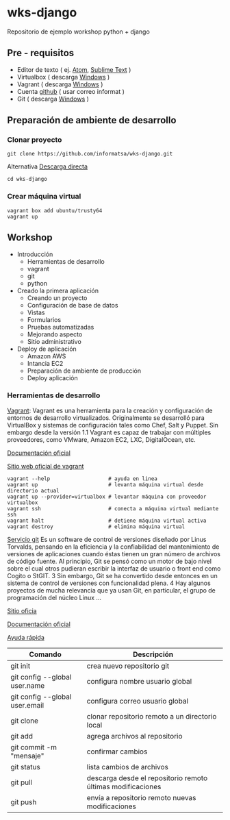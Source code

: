 # wks-django
Repositorio de ejemplo workshop python + django

## Pre - requisitos
- Editor de texto ( ej. [Atom](https://atom.io/), [Sublime Text](https://www.sublimetext.com/) )
- Virtualbox ( descarga [Windows](http://download.virtualbox.org/virtualbox/5.1.28/VirtualBox-5.1.28-117968-Win.exe) )
- Vagrant ( descarga [Windows](https://releases.hashicorp.com/vagrant/2.0.0/vagrant_2.0.0_x86_64.msi?_ga=2.102720643.386209693.1506483624-1650078759.1505860255) )
- Cuenta [github](https://github.com/) ( usar correo informat )
- Git ( descarga [Windows](https://git-scm.com/download/win) )

## Preparación de ambiente de desarrollo
### Clonar proyecto
```
git clone https://github.com/informatsa/wks-django.git
```
Alternativa
[Descarga directa](https://github.com/informatsa/wks-django/archive/master.zip)
```
cd wks-django
```
### Crear máquina virtual
```
vagrant box add ubuntu/trusty64
vagrant up
```
## Workshop
- Introducción
  - Herramientas de desarrollo
  - vagrant
  - git
  - python
- Creado la primera aplicación
  - Creando un proyecto
  - Configuración de base de datos
  - Vistas
  - Formularios
  - Pruebas automatizadas
  - Mejorando aspecto
  - Sitio administrativo
- Deploy de aplicación
  - Amazon AWS
  - Intancia EC2
  - Preparación de ambiente de producción
  - Deploy aplicación
### Herramientas de desarrollo
[Vagrant](https://en.wikipedia.org/wiki/Vagrant_software): Vagrant es una herramienta para la creación y configuración de entornos de desarrollo virtualizados. Originalmente se desarrolló para VirtualBox y sistemas de configuración tales como Chef, Salt y Puppet. Sin embargo desde la versión 1.1 Vagrant es capaz de trabajar con múltiples proveedores, como VMware, Amazon EC2, LXC, DigitalOcean, etc.

[Documentación oficial](https://www.vagrantup.com/docs/)

[Sitio web oficial de vagrant](https://www.vagrantup.com/)

```
vagrant --help                   # ayuda en linea
vagrant up                       # levanta máquina virtual desde directorio actual
vagrant up --provider=virtualbox # levantar máquina con proveedor virtualbox
vagrant ssh                      # conecta a máquina virtual mediante ssh
vagrant halt                     # detiene máquina virtual activa
vagrant destroy                  # elimina máquina virtual
```
[Servicio git](https://es.wikipedia.org/wiki/Git)
Es un software de control de versiones diseñado por Linus Torvalds, pensando en la eficiencia y la confiabilidad del mantenimiento de versiones de aplicaciones cuando éstas tienen un gran número de archivos de código fuente. Al principio, Git se pensó como un motor de bajo nivel sobre el cual otros pudieran escribir la interfaz de usuario o front end como Cogito o StGIT. 3​ Sin embargo, Git se ha convertido desde entonces en un sistema de control de versiones con funcionalidad plena. 4​ Hay algunos proyectos de mucha relevancia que ya usan Git, en particular, el grupo de programación del núcleo Linux ...

[Sitio oficia](https://git-scm.com/)

[Documentación oficial](https://git-scm.com/doc)

[Ayuda rápida](https://www.atlassian.com/git/tutorials/atlassian-git-cheatsheet)


Comando                                          | Descripción
-------------------------------------------------|---------------------------------------------------------------
git init                                         | crea nuevo repositorio git
git config --global user.name <nombre usuario>   | configura nombre usuario global  
git config --global user.email <correo usuario>  | configura correo usuario global  
git clone <repor>                                | clonar repositorio remoto a un directorio local   
git add                                          | agrega archivos al repositorio
git commit -m "mensaje"                          | confirmar cambios
git status                                       | lista cambios de archivos
git pull                                         | descarga desde el repositorio remoto últimas modificaciones  
git push                                         | envía a repositorio remoto nuevas modificaciones
